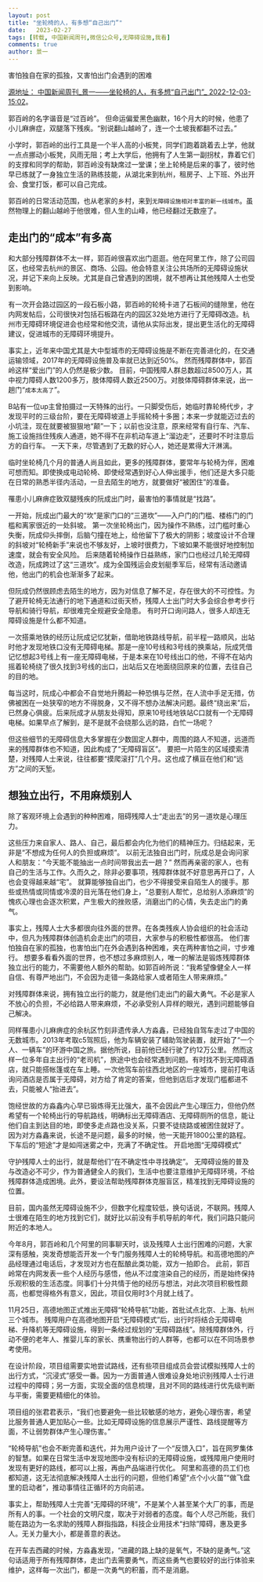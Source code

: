 ```yaml
---
layout: post
title: "坐轮椅的人，有多想“自己出门”"
date:   2023-02-27
tags: [转载, 中国新闻周刊,微信公众号,无障碍设施,我看]
comments: true
author: 景一
---
```


害怕独自在家的孤独，又害怕出门会遇到的困难

<!-- more -->

[源地址： 中国新闻周刊_景一——坐轮椅的人，有多想“自己出门”_ 2022-12-03-15:02](https://mp.weixin.qq.com/s/WEJ6RS7hopTMXY9Q9vxGLg)。

郭百岭的名字谐音是“过百岭”。
但命运偏爱黑色幽默，16个月大的时候，他患了小儿麻痹症，双腿落下残疾。“别说翻山越岭了，连一个土坡我都翻不过去。”

小学时，郭百岭的出行工具是一个半人高的小板凳，同学们跑着跳着去上学，他就一点点挪动小板凳，风雨无阻；考上大学后，他拥有了人生第一副拐杖，靠着它们的支撑和同学的帮助，郭百岭没有缺席过一堂课；坐上轮椅是后来的事了，彼时他早已练就了一身独立生活的熟练技能，从湖北来到杭州，租房子、上下班、外出开会、食堂打饭，都可以自己完成。

郭百岭的日常活动范围，也从老家的乡村，来到`无障碍设施相对丰富的新一线城市`。虽然物理上的翻山越岭于他很难，但人生的山峰，他已经翻过无数座了。

## 走出门的“成本”有多高

和大部分残障群体不太一样，郭百岭很喜欢出门逛逛。他在阿里工作，除了公司园区，也经常去杭州的景区、商场、公园。他会特意关注公共场所的无障碍设施状况，并记下来向上反映。尤其是自己曾遇到的困境，就不想再让其他残障人士也受到影响。

有一次开会路过园区的一段石板小路，郭百岭的轮椅卡进了石板间的缝隙里，他在内网发帖后，公司很快对包括石板路在内的园区32处地方进行了无障碍改造。杭州市无障碍环境促进会也经常和他交流，请他从实际出发，提出更生活化的无障碍建议，促进城市的无障碍环境提升。

事实上，近年来中国尤其是大中型城市的无障碍设施是不断在完善进化的，在交通运输领域，2017年的无障碍设施普及率就已达到近50%。
然而残障群体中，郭百岭这样“爱出门”的人仍然是极少数。
目前，中国残障人群总数超过8500万人，其中视力障碍人数1200多万，肢体障碍人数近2500万。对肢体障碍群体来说，出一趟门“`成本太高了`”。

B站有一位up主曾拍摄过一天特殊的出行。一只脚受伤后，她临时靠轮椅代步，才发现平时的三级台阶，要在无障碍坡道上手摇轮椅十多圈；本来一步就能迈过去的小坑洼，现在就要被狠狠地“颠”一下；以前也没注意，原来经常有自行车、汽车、施工设施挡住残疾人通道，她不得不在非机动车道上“溜边走”，还要时不时注意后方的自行车。
一天下来，尽管遇到了无数的好心人，她还是累得大汗淋漓。

临时坐轮椅几个月的普通人尚且如此，更多的残障群体，要常年与轮椅为伴，困难可想而知。即使换成电动轮椅、即使经常遇到好心人伸出援手，他们还是大多只能在日常的熟悉半径内活动，一旦去陌生的地方，就要做好“被困住”的准备。

罹患小儿麻痹症致双腿残疾的阮成出门时，最害怕的事情就是“找路”。

一开始，阮成出门最大的“坎”是家门口的“三道坎”——入户门的门槛、楼栋门的门槛和离家很近的一处斜坡。
第一次坐轮椅出门，因为操作不熟练，过门槛时重心失衡，阮成仰头摔倒，后脑勺撞在地上，给他留下了极大的阴影；坡度设计不合理的斜坡对“轮椅新手”来说也不够友好，上坡时很费力，下坡如果不能很好地控制加速度，就会有安全风险。
后来随着轮椅操作日益熟练，家门口也经过几轮无障碍改造，阮成跨过了这“三道坎”。成为全国残运会皮划艇季军后，经常有活动邀请他，他出门的机会也渐渐多了起来。

但阮成仍然很顾虑去陌生的地方，因为对信息了解不足，存在很大的不可控性。为了避开轮椅无法通行的地下通道和过街天桥，残障人士出门时大多会综合参考步行导航和骑行导航，却很难完全规避安全隐患。
有时开口询问路人，很多人却连无障碍设施是什么都不知道。

一次搭乘地铁的经历让阮成记忆犹新，借助地铁路线导航，前半程一路顺风，出站时他才发现地铁口没有无障碍电梯。那是一座10号线和3号线的换乘站，阮成凭借记忆想起3号线上有一座无障碍电梯，于是本来在10号线出口的他，不得不在站内摇着轮椅绕了很久找到3号线的出口，出站后又在地面绕回原来的位置，去往自己的目的地。

每当这时，阮成心中都会不自觉地升腾起一种恐惧与茫然，在人流中手足无措，仿佛被困在一处狭窄的地方不得脱身，又不得不想办法解决问题。最终“绕出来”后，已然身心俱疲。后来阮成才从朋友处得知，原来10号线地铁站C口就有一个无障碍电梯。如果早点了解到，是不是就不会绕那么远的路，白忙一场呢？

但这些细节的无障碍信息大多掌握在少数固定人群中，周围的路人不知道，远道而来的残障群体也不知道，因此构成了“无障碍盲区”。
要把一片陌生的区域摸索清楚，对残障人士来说，往往都要“摸爬滚打”几个月。这也成了横亘在他们和“远方”之间的天堑。

## 想独立出行，不用麻烦别人

除了客观环境上会遇到的种种困难，阻碍残障人士“走出去”的另一道坎是心理压力。

这些压力来自家人、路人、自己，最后都会内化为他们的精神压力。归结起来，无非是“不想成为任何人的负担或麻烦”。
以前无法独自出门时，阮成总是会询问家人和朋友：“今天能不能抽出一点时间带我出去一趟？”
然而再亲密的家人，也有自己的生活与工作。久而久之，除非必要事项，残障群体就不好意思再开口了，人也会变得越来越“宅”。
就算能够独自出门，也少不得接受来自陌生人的援手。那些或热情或同情或冷漠的目光落在他们身上，“总要别人帮忙，总给别人添麻烦”的愧疚心理也会逐次积累，产生极大的挫败感，消磨出门的心情，失去走出门的勇气。

事实上，残障人士大多都很向往外面的世界。在各类残疾人协会组织的社会活动中，但凡为残障群体创造机会走出门的项目，大家参与的积极性都很高。
他们害怕独自在家的孤独，也害怕出门在外会遇到各种困难，夹在两种害怕之间，寸步难行。
想要多看看外面的世界，也不想过多麻烦别人，唯一的解法是锻炼残障群体独立出行的能力，不需要他人额外的帮助。如郭百岭所说：“我希望像健全人一样自信、有尊严地出门，不会因为走错一条路给家人或者陌生人带来麻烦。”

对残障群体来说，拥有独立出行的能力，就是他们走出门的最大勇气。不必是家人不放心的负担，不必给路人带来麻烦，不必承受别人异样的眼光，遇到问题能够自己解决。

同样罹患小儿麻痹症的余杭区竹刻非遗传承人方淼鑫，已经独自驾车走过了中国的无数城市。2013年考取c5驾照后，他为车辆安装了辅助驾驶装置，就开始了“一个人、一辆车”的环游中国之旅。据他所说，目前他已经行驶了约12万公里。
然而这样一位多年自主出行的“老司机”，旅途中也会经常遇到问题。有时找不到无障碍酒店，就只能搭帐篷或在车上睡。一次他驾车前往西北地区的一座城市，提前打电话询问酒店是否属于无障碍，对方给了肯定的答案，但他到店后才发现门槛都进不去，只能被人“抬进去”。

饱经世故的方淼鑫内心早已锻炼得无比强大，虽不会因此产生心理压力，但他仍然希望有一个轮椅出行的导航路线，明确标出无障碍酒店、无障碍厕所的信息，能让他们自主到达目的地，即使多走点路也没关系，只要不徒绕路或被困住就好了。
因为对方淼鑫来说，长途不是问题，最多的时候，他一天能开1800公里的路程。下车后的“短途”才是如闯迷雾之中，充满了不确定性。
开启地图“无障碍模式”

守护残障人士的出行，就是帮他们“在不确定性中寻找确定”。
无障碍设施的普及与改造必不可少，作为普通健全人的我们，生活中也要注意维护无障碍环境，不给残障群体造成困境。此外，要设法帮助残障群体克服盲区，精准找到无障碍设施的位置。

目前，国内虽然无障碍设施不少，但数字化程度较低，换句话说，不联网。残障人士很难在陌生的地方找到它们，就好比以前没有手机导航的年代，我们问路只能问附近的本地人。

今年8月，郭百岭和几个阿里的同事聊天时，谈及残障人士出行困难的问题，大家深有感触，突发奇想能否开发一个专门服务残障人士的轮椅导航。和高德地图的产品经理通过电话后，才发现对方也在酝酿此类功能，双方一拍即合。
此前，郭百岭常在内网发表一些个人经历与感悟，他从不过度渲染自己的经历，而是始终保持乐观积极的生活态度。同事们十分共情于他的经历与想法，对此次项目积极性颇高，也都觉得格外有意义，因此，项目仅用时3个月就上线了。

11月25日，高德地图正式推出无障碍“轮椅导航”功能，首批试点北京、上海、杭州三个城市。
残障用户在高德地图开启“无障碍模式”后，出行时将结合无障碍电梯、升降机等无障碍设施，得到一条经过规划的“无障碍路线”。除残障群体外，行动不便的老年人、推婴儿车的家长、携重物出行的人群等，也都可以在不同场景参考使用。

在设计阶段，项目组需要实地尝试路线，还有些项目组成员会尝试模拟残障人士的出行方式，“沉浸式”感受一番。因为一方面普通人很难设身处地识别残障人士行进过程中的障碍；另一方面，实现全面的信息梳理，且对不同的路线进行优先级判断与平衡，需要更精细化的体验。

项目组的张君君表示，“我们也要避免一些比较敏感的地方，避免心理伤害，希望比服务普通人更加贴心一些。比如无障碍设施的信息展示严谨性、路线提醒等方面，不让弱势群体产生心理伤害。”

“轮椅导航”也会不断完善和迭代，并为用户设计了一个“反馈入口”，旨在网罗集体的智慧。如果在日常生活中发现地图中没有标识的无障碍设施，或残障用户使用时发现有更好的路线，都可以上报，再由产品端进行优化。
阿里和高德的员工们也都知道，这无法彻底解决残障人士出行的问题，但他们希望“点个小火苗”“做飞盘里的启动者”，推动事情往正循环的方向前进。

事实上，帮助残障人士完善“无障碍的环境”，不是某个人甚至某个大厂的事，而是所有人的事。一个社会的文明尺度，取决于对弱者的态度。每个人尽己所能，我们能在路边为一名求助的残障人群指指路，科技企业用技术“扫除”障碍，惠及更多人。无关力量大小，都是善意的表达。

在开车去西藏的时候，方淼鑫发现，“进藏的路上缺的是氧气，不缺的是勇气。”这句话适用于所有残障群体，走出门去需要勇气，而这些勇气也要较好的出行体验来维护，这样每一次出门，都是一次勇气的积蓄，而不是消磨。
